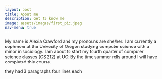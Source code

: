 ```yaml
---
layout: post
title: About me
description: Get to know me
image: assets/images/first_pic.jpeg
nav-menu: true
---
```


My name is Alexia Crawford and my pronouns are she/her. I am currently a sophmore at the Univesity of Oregon studying computer science with a minor in sociology. I am about to start my fourth quarter of computer science classes (CS 212) at UO. By the time summer rolls around I will have completed this course.

they had 3 paragraphs four lines each
